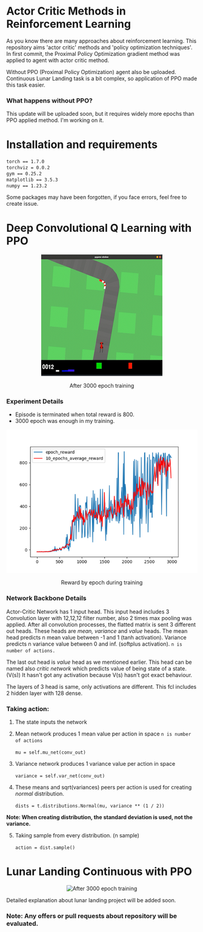 # Actor Critic Methods in Reinforcement Learning

<section><p>
As you know there are many approaches about reinforcement 
learning. This repository aims 'actor critic' methods and
'policy optimization techniques'. In first commit, the Proximal Policy
Optimization gradient method was applied to agent with actor critic method.
</p>

<p>
Without PPO (Proximal Policy Optimization) agent also be uploaded. Continuous 
Lunar Landing task is a bit complex, so application of PPO made this task easier. 
</p>
</section>

### What happens without PPO?
<section><p>
This update will be uploaded soon, but it requires widely more epochs than 
PPO applied method. I'm working on it.
</p>
</section>


# Installation and requirements
```
torch == 1.7.0
torchviz = 0.0.2
gym == 0.25.2
matplotlib == 3.5.3
numpy == 1.23.2
```
Some packages may have been forgotten, if you face errors, feel free to create issue.

# Deep Convolutional Q Learning with PPO
<p align="center">
<img src="https://raw.githubusercontent.com/emredo/reinforcement_learning/master/car_racing_ppo/car_racing.gif">    
</p>

<p align="center">
After 3000 epoch training
</p>

### Experiment Details

- Episode is terminated when total reward is 800.
- 3000 epoch was enough in my training.

<p align="center">
<img src="https://raw.githubusercontent.com/emredo/reinforcement_learning/master/car_racing_ppo/reward_by_epoch_1663117052.png" alt="Reward by epoch during training">
</p>

<p align="center">
Reward by epoch during training
</p>



### Network Backbone Details
Actor-Critic Network has 1 input head. This input head includes 3 Convolution layer with 12,12,12 filter number, also 2 times max pooling was applied.
After all convolution processes, the flatted matrix is sent 3 different out heads. These heads are *mean, variance* and *value* heads.
The mean head predicts n mean value between -1 and 1 (tanh activation). Variance predicts n variance value between 0 and inf. (softplus activation).
```n is number of actions.```

The last out head is *value* head as we mentioned earlier. This head can be named also *critic network* which predicts value of being state of a state.(V(s))
It hasn't got any activation because V(s) hasn't got exact behaviour.

The layers of 3 head is same, only activations are different. This fcl includes 2 hidden layer with 128 dense. 

### Taking action:
1. The state inputs the network
2. Mean network produces 1 mean value per action in space ```n is number of actions```

    ```mu = self.mu_net(conv_out)``` 
3. Variance network produces 1 variance value per action in space

    ```variance = self.var_net(conv_out)```
4. These means and sqrt(variances) peers per action is used for creating *normal* distribution.
    
    ```dists = t.distributions.Normal(mu, variance ** (1 / 2))```

**Note: When creating distribution, the standard deviation is used, not the variance.**

5. Taking sample from every distribution. (n sample)
    
    ```action = dist.sample()```


# Lunar Landing Continuous with PPO
<p align="center">
<img src="https://raw.githubusercontent.com/emredo/reinforcement_learning/master/lunar_landing_continuous_ppo/lunar_landing.gif" alt="After 3000 epoch training" width="320">    
</p>

Detailed explanation about lunar landing project will be added soon.


### **Note: Any offers or pull requests about repository will be evaluated.**
